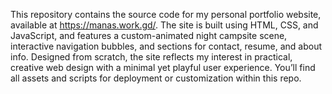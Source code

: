 This repository contains the source code for my personal portfolio website, available at https://manas.work.gd/. The site is built using HTML, CSS, and JavaScript, and features a custom-animated night campsite scene, interactive navigation bubbles, and sections for contact, resume, and about info. Designed from scratch, the site reflects my interest in practical, creative web design with a minimal yet playful user experience. You’ll find all assets and scripts for deployment or customization within this repo.
